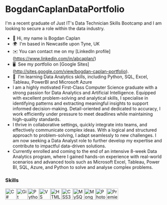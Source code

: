 # BogdanCaplanDataPortfolio

I'm a recent graduate of Just IT's Data Technician Skills Bootcamp and I am looking to secure a role within the data industry.

*   👋  Hi, my name is Bogdan Caplan
*   🌍  I'm based in Newcastle upon Tyne, UK
*   ✉️  You can contact me on my [LinkedIn profile] (https://www.linkedin.com/in/abcaplan/)
*   🖥️  See my portfolio on [Google Sites] (http://sites.google.com/view/bogdan-caplan-portfolio).
*   🧠  I'm learning Data Analytics skills, including Python, SQL, Excel, Tableau, PowerBI and Microsoft Azure
*    I am a highly motivated First-Class Computer Science graduate with a strong passion for Data Analytics and Artificial Intelligence. Equipped with excellent problem-solving and analytical skills, I specialise in identifying patterns and extracting meaningful insights to support informed decision-making. Detail-oriented and dedicated to accuracy, I work efficiently under pressure to meet deadlines while maintaining high-quality standards.
*    I thrive in collaborative settings, quickly integrate into teams, and effectively communicate complex ideas. With a logical and structured approach to problem-solving, I adapt seamlessly to new challenges. I am now seeking a Data Analyst role to further develop my expertise and contribute to impactful data-driven solutions.
*    Currently enrolled and coming to the end of an intensive 8-week Data Analytics program, where I gained hands-on experience with real-world scenarios and advanced tools such as Microsoft Excel, Tableau, Power BI, SQL, Azure, and Python to solve and analyse complex problems.


### Skills
<p align="left">
<a href="https://docs.microsoft.com/en-us/dotnet/csharp/" target="_blank" rel="noreferrer"><img src="https://raw.githubusercontent.com/danielcranney/readme-generator/main/public/icons/skills/csharp-colored.svg" width="36" height="36" alt="C#" /></a><a href="https://git-scm.com/" target="_blank" rel="noreferrer"><img src="https://raw.githubusercontent.com/danielcranney/readme-generator/main/public/icons/skills/git-colored.svg" width="36" height="36" alt="Git" /></a><a href="https://www.python.org/" target="_blank" rel="noreferrer"><img src="https://raw.githubusercontent.com/danielcranney/readme-generator/main/public/icons/skills/python-colored.svg" width="36" height="36" alt="Python" /></a><a href="https://code.visualstudio.com/" target="_blank" rel="noreferrer"><img src="https://raw.githubusercontent.com/danielcranney/readme-generator/main/public/icons/skills/visualstudiocode.svg" width="36" height="36" alt="VS Code" /></a><a href="https://developer.mozilla.org/en-US/docs/Glossary/HTML5" target="_blank" rel="noreferrer"><img src="https://raw.githubusercontent.com/danielcranney/readme-generator/main/public/icons/skills/html5-colored.svg" width="36" height="36" alt="HTML5" /></a><a href="https://www.w3.org/TR/CSS/#css" target="_blank" rel="noreferrer"><img src="https://raw.githubusercontent.com/danielcranney/readme-generator/main/public/icons/skills/css3-colored.svg" width="36" height="36" alt="CSS3" /></a><a href="https://www.mysql.com/" target="_blank" rel="noreferrer"><img src="https://raw.githubusercontent.com/danielcranney/readme-generator/main/public/icons/skills/mysql-colored.svg" width="36" height="36" alt="MySQL" /></a><a href="https://www.mongodb.com/" target="_blank" rel="noreferrer"><img src="https://raw.githubusercontent.com/danielcranney/readme-generator/main/public/icons/skills/mongodb-colored.svg" width="36" height="36" alt="MongoDB" /></a><a href="https://www.adobe.com/uk/products/photoshop.html" target="_blank" rel="noreferrer"><img src="https://raw.githubusercontent.com/danielcranney/readme-generator/main/public/icons/skills/photoshop-colored.svg" width="36" height="36" alt="Photoshop" /></a><a href="https://www.adobe.com/uk/products/premiere.html" target="_blank" rel="noreferrer"><img src="https://raw.githubusercontent.com/danielcranney/readme-generator/main/public/icons/skills/premierepro-colored.svg" width="36" height="36" alt="Premiere Pro" /></a>
                    </p>
